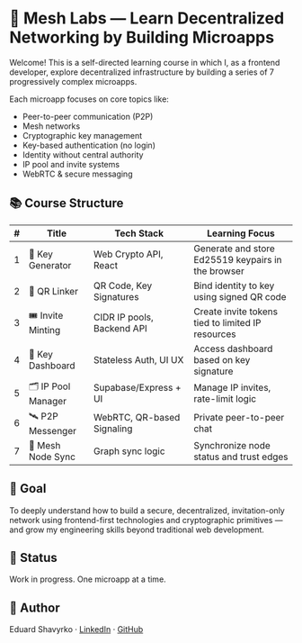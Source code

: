 # 🔐 Mesh Labs — Learn Decentralized Networking by Building Microapps

Welcome! This is a self-directed learning course in which I, as a frontend developer, explore decentralized infrastructure by building a series of 7 progressively complex microapps.

Each microapp focuses on core topics like:

- Peer-to-peer communication (P2P)
- Mesh networks
- Cryptographic key management
- Key-based authentication (no login)
- Identity without central authority
- IP pool and invite systems
- WebRTC & secure messaging

## 📚 Course Structure

| #   | Title              | Tech Stack                 | Learning Focus                                     |
| --- | ------------------ | -------------------------- | -------------------------------------------------- |
| 1   | 🔑 Key Generator   | Web Crypto API, React      | Generate and store Ed25519 keypairs in the browser |
| 2   | 📲 QR Linker       | QR Code, Key Signatures    | Bind identity to key using signed QR code          |
| 3   | 🎟️ Invite Minting  | CIDR IP pools, Backend API | Create invite tokens tied to limited IP resources  |
| 4   | 🛂 Key Dashboard   | Stateless Auth, UI UX      | Access dashboard based on key signature            |
| 5   | 🗂️ IP Pool Manager | Supabase/Express + UI      | Manage IP invites, rate-limit logic                |
| 6   | 🛰️ P2P Messenger   | WebRTC, QR-based Signaling | Private peer-to-peer chat                          |
| 7   | 🧱 Mesh Node Sync  | Graph sync logic           | Synchronize node status and trust edges            |

## 🧠 Goal

To deeply understand how to build a secure, decentralized, invitation-only network using frontend-first technologies and cryptographic primitives — and grow my engineering skills beyond traditional web development.

## 🚧 Status

Work in progress. One microapp at a time.

## 👤 Author

Eduard Shavyrko · [LinkedIn](https://www.linkedin.com/in/edshav) · [GitHub](https://github.com/edshav)
